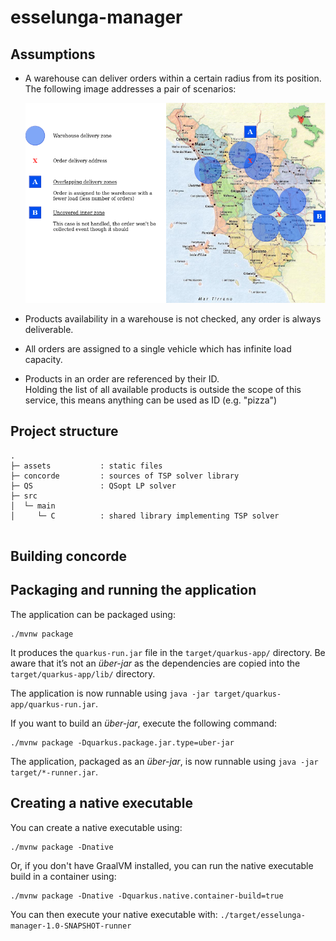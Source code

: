 # esselunga-manager

## Assumptions

* A warehouse can deliver orders within a certain radius from its position.<br>
    The following image addresses a pair of scenarios:

    ![Order allocation](assets/order-allocation.png)

* Products availability in a warehouse is not checked, any order is always deliverable.

* All orders are assigned to a single vehicle which has infinite load capacity.

* Products in an order are referenced by their ID.<br>
    Holding the list of all available products is outside the scope of this service,
    this means anything can be used as ID (e.g. "pizza")

## Project structure

```text
.
├─ assets           : static files
├─ concorde         : sources of TSP solver library 
├─ QS               : QSopt LP solver
├─ src
│  └─ main
│     └─ C          : shared library implementing TSP solver
       

```
## Building concorde


## Packaging and running the application

The application can be packaged using:

```shell script
./mvnw package
```

It produces the `quarkus-run.jar` file in the `target/quarkus-app/` directory.
Be aware that it’s not an _über-jar_ as the dependencies are copied into the `target/quarkus-app/lib/` directory.

The application is now runnable using `java -jar target/quarkus-app/quarkus-run.jar`.

If you want to build an _über-jar_, execute the following command:

```shell script
./mvnw package -Dquarkus.package.jar.type=uber-jar
```

The application, packaged as an _über-jar_, is now runnable using `java -jar target/*-runner.jar`.

## Creating a native executable

You can create a native executable using:

```shell script
./mvnw package -Dnative
```

Or, if you don't have GraalVM installed, you can run the native executable build in a container using:

```shell script
./mvnw package -Dnative -Dquarkus.native.container-build=true
```

You can then execute your native executable with: `./target/esselunga-manager-1.0-SNAPSHOT-runner`
